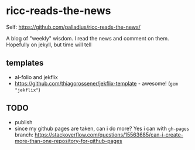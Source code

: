 # ricc-reads-the-news

Self: https://github.com/palladius/ricc-reads-the-news/

A blog of "weekly" wisdom. I read the news and comment on them. Hopefully on jekyll, but time will tell

## templates

* al-folio and jekflix
* https://github.com/thiagorossener/jekflix-template   - awesome! (`gem "jekflix"`)

## TODO

* publish
* since my github pages are taken, can i do more? Yes i can with `gh-pages` branch: https://stackoverflow.com/questions/15563685/can-i-create-more-than-one-repository-for-github-pages
